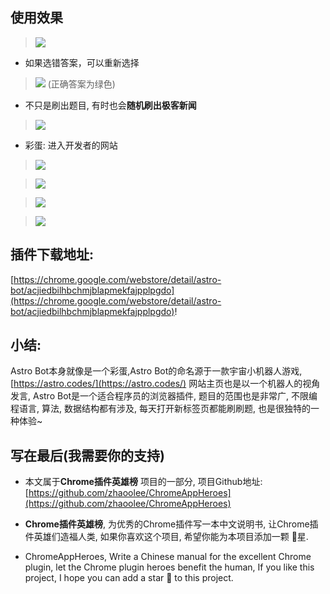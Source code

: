 ## 使用效果

> ![](https://upload-images.jianshu.io/upload_images/3203841-bb2ca8b27142c6dd.gif?imageMogr2/auto-orient/strip)



- 如果选错答案，可以重新选择

> ![](https://upload-images.jianshu.io/upload_images/3203841-dcc14ed15e447834.gif?imageMogr2/auto-orient/strip)
(正确答案为绿色)
- 不只是刷出题目, 有时也会**随机刷出极客新闻**
> ![](https://upload-images.jianshu.io/upload_images/3203841-804254ee11545465.gif?imageMogr2/auto-orient/strip)

- 彩蛋: 进入开发者的网站

> ![](https://upload-images.jianshu.io/upload_images/3203841-ec35458e4d0e6b90.png?imageMogr2/auto-orient/strip%7CimageView2/2/w/1240)

> ![](https://upload-images.jianshu.io/upload_images/3203841-cf8d2bff8612017b.png?imageMogr2/auto-orient/strip%7CimageView2/2/w/1240)

> ![](https://upload-images.jianshu.io/upload_images/3203841-a548b36af7d6cc10.png?imageMogr2/auto-orient/strip%7CimageView2/2/w/1240)

> ![](https://upload-images.jianshu.io/upload_images/3203841-a06eeb6a71f5643b.png?imageMogr2/auto-orient/strip%7CimageView2/2/w/1240)


## 插件下载地址:
[https://chrome.google.com/webstore/detail/astro-bot/acjiedbilhbchmjblapmekfajpplpgdo](https://chrome.google.com/webstore/detail/astro-bot/acjiedbilhbchmjblapmekfajpplpgdo)!


## 小结:
Astro Bot本身就像是一个彩蛋,Astro Bot的命名源于一款宇宙小机器人游戏,[https://astro.codes/](https://astro.codes/) 网站主页也是以一个机器人的视角发言, Astro Bot是一个适合程序员的浏览器插件, 题目的范围也是非常广, 不限编程语言, 算法, 数据结构都有涉及, 每天打开新标签页都能刷刷题, 也是很独特的一种体验~


## 写在最后(我需要你的支持)
- 本文属于**Chrome插件英雄榜** 项目的一部分, 项目Github地址: [https://github.com/zhaoolee/ChromeAppHeroes](https://github.com/zhaoolee/ChromeAppHeroes)

- **Chrome插件英雄榜**, 为优秀的Chrome插件写一本中文说明书, 让Chrome插件英雄们造福人类, 如果你喜欢这个项目, 希望你能为本项目添加一颗 🌟星.

- ChromeAppHeroes, Write a Chinese manual for the excellent Chrome plugin, let the Chrome plugin heroes benefit the human, If you like this project, I hope you can add a star 🌟 to this project.
